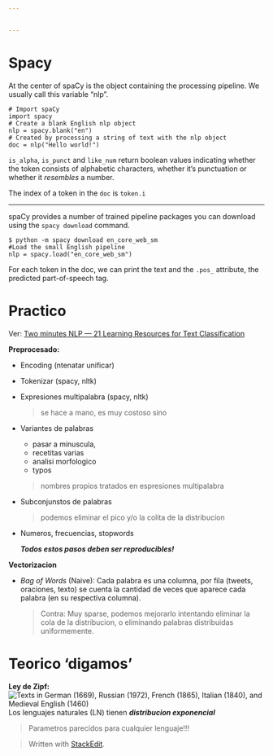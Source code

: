 ```yaml
---


---
```


<h1 id="spacy">Spacy</h1>
<p>At the center of spaCy is the object containing the processing pipeline. We usually call this variable “nlp”.</p>
<pre class=" language-python"><code class="prism  language-python"><span class="token comment"># Import spaCy</span>
<span class="token keyword">import</span> spacy
<span class="token comment"># Create a blank English nlp object</span>
nlp <span class="token operator">=</span> spacy<span class="token punctuation">.</span>blank<span class="token punctuation">(</span><span class="token string">"en"</span><span class="token punctuation">)</span>
<span class="token comment"># Created by processing a string of text with the nlp object </span>
doc <span class="token operator">=</span> nlp<span class="token punctuation">(</span><span class="token string">"Hello world!"</span><span class="token punctuation">)</span>
</code></pre>
<p><code>is_alpha</code>, <code>is_punct</code> and <code>like_num</code> return boolean values indicating whether the token consists of alphabetic characters, whether it’s punctuation or whether it <em>resembles</em> a number.</p>
<p>The index of a token in the <code>doc</code> is <code>token.i</code></p>
<hr>
<p>spaCy provides a number of trained pipeline packages you can download using the <code>spacy download</code> command.</p>
<pre class=" language-python"><code class="prism  language-python">$ python <span class="token operator">-</span>m spacy download en_core_web_sm
<span class="token comment">#Load the small English pipeline </span>
nlp <span class="token operator">=</span> spacy<span class="token punctuation">.</span>load<span class="token punctuation">(</span><span class="token string">"en_core_web_sm"</span><span class="token punctuation">)</span>
</code></pre>
<p>For each token in the doc, we can print the text and the <code>.pos_</code> attribute, the predicted part-of-speech tag.</p>
<h1 id="practico">Practico</h1>
<p>Ver: <a href="https://medium.com/nlplanet/two-minutes-nlp-21-learning-resources-for-text-classification-b6f9c43793e1">Two minutes NLP — 21 Learning Resources for Text Classification</a></p>
<p><strong>Preprocesado:</strong></p>
<ul>
<li>
<p>Encoding (ntenatar unificar)</p>
</li>
<li>
<p>Tokenizar (spacy, nltk)</p>
</li>
<li>
<p>Expresiones multipalabra (spacy, nltk)</p>
<blockquote>
<p>se hace a mano, es muy costoso sino</p>
</blockquote>
</li>
<li>
<p>Variantes de palabras</p>
<ul>
<li>pasar a minuscula,</li>
<li>recetitas varias</li>
<li>analisi morfologico</li>
<li>typos</li>
</ul>
<blockquote>
<p>nombres propios tratados en espresiones multipalabra</p>
</blockquote>
</li>
<li>
<p>Subconjunstos de palabras</p>
<blockquote>
<p>podemos eliminar el pico y/o la colita de la distribucion</p>
</blockquote>
</li>
<li>
<p>Numeros, frecuencias, stopwords</p>
<p><em><strong>Todos estos pasos deben ser reproducibles!</strong></em></p>
</li>
</ul>
<p><strong>Vectorizacion</strong></p>
<ul>
<li><em>Bag of Words</em> (Naive): Cada palabra es una columna, por fila (tweets, oraciones, texto) se cuenta la cantidad de veces que aparece cada palabra (en su respectiva columna).
<blockquote>
<p>Contra: Muy sparse, podemos mejorarlo intentando eliminar la cola de la distribucion,  o eliminando palabras distribuidas uniformemente.</p>
</blockquote>
</li>
</ul>
<h1 id="teorico-digamos">Teorico ‘digamos’</h1>
<p><strong>Ley de Zipf:</strong><br>
<img src="https://upload.wikimedia.org/wikipedia/commons/thumb/e/e6/Zipf-euro-4_German%2C_Russian%2C_French%2C_Italian%2C_Medieval_English.svg/800px-Zipf-euro-4_German%2C_Russian%2C_French%2C_Italian%2C_Medieval_English.svg.png" alt="Texts in German (1669), Russian (1972), French (1865), Italian (1840), and Medieval English (1460)"><br>
Los lenguajes naturales (LN) tienen <em><strong>distribucion exponencial</strong></em></p>
<blockquote>
<p>Parametros parecidos para cualquier lenguaje!!!</p>
</blockquote>
<blockquote>
<p>Written with <a href="https://stackedit.io/">StackEdit</a>.</p>
</blockquote>


